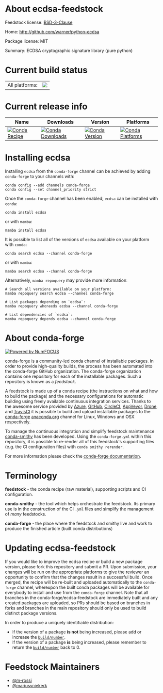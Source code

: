 About ecdsa-feedstock
=====================

Feedstock license: [BSD-3-Clause](https://github.com/conda-forge/ecdsa-feedstock/blob/main/LICENSE.txt)

Home: http://github.com/warner/python-ecdsa

Package license: MIT

Summary: ECDSA cryptographic signature library (pure python)

Current build status
====================


<table><tr><td>All platforms:</td>
    <td>
      <a href="https://dev.azure.com/conda-forge/feedstock-builds/_build/latest?definitionId=4925&branchName=main">
        <img src="https://dev.azure.com/conda-forge/feedstock-builds/_apis/build/status/ecdsa-feedstock?branchName=main">
      </a>
    </td>
  </tr>
</table>

Current release info
====================

| Name | Downloads | Version | Platforms |
| --- | --- | --- | --- |
| [![Conda Recipe](https://img.shields.io/badge/recipe-ecdsa-green.svg)](https://anaconda.org/conda-forge/ecdsa) | [![Conda Downloads](https://img.shields.io/conda/dn/conda-forge/ecdsa.svg)](https://anaconda.org/conda-forge/ecdsa) | [![Conda Version](https://img.shields.io/conda/vn/conda-forge/ecdsa.svg)](https://anaconda.org/conda-forge/ecdsa) | [![Conda Platforms](https://img.shields.io/conda/pn/conda-forge/ecdsa.svg)](https://anaconda.org/conda-forge/ecdsa) |

Installing ecdsa
================

Installing `ecdsa` from the `conda-forge` channel can be achieved by adding `conda-forge` to your channels with:

```
conda config --add channels conda-forge
conda config --set channel_priority strict
```

Once the `conda-forge` channel has been enabled, `ecdsa` can be installed with `conda`:

```
conda install ecdsa
```

or with `mamba`:

```
mamba install ecdsa
```

It is possible to list all of the versions of `ecdsa` available on your platform with `conda`:

```
conda search ecdsa --channel conda-forge
```

or with `mamba`:

```
mamba search ecdsa --channel conda-forge
```

Alternatively, `mamba repoquery` may provide more information:

```
# Search all versions available on your platform:
mamba repoquery search ecdsa --channel conda-forge

# List packages depending on `ecdsa`:
mamba repoquery whoneeds ecdsa --channel conda-forge

# List dependencies of `ecdsa`:
mamba repoquery depends ecdsa --channel conda-forge
```


About conda-forge
=================

[![Powered by
NumFOCUS](https://img.shields.io/badge/powered%20by-NumFOCUS-orange.svg?style=flat&colorA=E1523D&colorB=007D8A)](https://numfocus.org)

conda-forge is a community-led conda channel of installable packages.
In order to provide high-quality builds, the process has been automated into the
conda-forge GitHub organization. The conda-forge organization contains one repository
for each of the installable packages. Such a repository is known as a *feedstock*.

A feedstock is made up of a conda recipe (the instructions on what and how to build
the package) and the necessary configurations for automatic building using freely
available continuous integration services. Thanks to the awesome service provided by
[Azure](https://azure.microsoft.com/en-us/services/devops/), [GitHub](https://github.com/),
[CircleCI](https://circleci.com/), [AppVeyor](https://www.appveyor.com/),
[Drone](https://cloud.drone.io/welcome), and [TravisCI](https://travis-ci.com/)
it is possible to build and upload installable packages to the
[conda-forge](https://anaconda.org/conda-forge) [anaconda.org](https://anaconda.org/)
channel for Linux, Windows and OSX respectively.

To manage the continuous integration and simplify feedstock maintenance
[conda-smithy](https://github.com/conda-forge/conda-smithy) has been developed.
Using the ``conda-forge.yml`` within this repository, it is possible to re-render all of
this feedstock's supporting files (e.g. the CI configuration files) with ``conda smithy rerender``.

For more information please check the [conda-forge documentation](https://conda-forge.org/docs/).

Terminology
===========

**feedstock** - the conda recipe (raw material), supporting scripts and CI configuration.

**conda-smithy** - the tool which helps orchestrate the feedstock.
                   Its primary use is in the construction of the CI ``.yml`` files
                   and simplify the management of *many* feedstocks.

**conda-forge** - the place where the feedstock and smithy live and work to
                  produce the finished article (built conda distributions)


Updating ecdsa-feedstock
========================

If you would like to improve the ecdsa recipe or build a new
package version, please fork this repository and submit a PR. Upon submission,
your changes will be run on the appropriate platforms to give the reviewer an
opportunity to confirm that the changes result in a successful build. Once
merged, the recipe will be re-built and uploaded automatically to the
`conda-forge` channel, whereupon the built conda packages will be available for
everybody to install and use from the `conda-forge` channel.
Note that all branches in the conda-forge/ecdsa-feedstock are
immediately built and any created packages are uploaded, so PRs should be based
on branches in forks and branches in the main repository should only be used to
build distinct package versions.

In order to produce a uniquely identifiable distribution:
 * If the version of a package **is not** being increased, please add or increase
   the [``build/number``](https://docs.conda.io/projects/conda-build/en/latest/resources/define-metadata.html#build-number-and-string).
 * If the version of a package **is** being increased, please remember to return
   the [``build/number``](https://docs.conda.io/projects/conda-build/en/latest/resources/define-metadata.html#build-number-and-string)
   back to 0.

Feedstock Maintainers
=====================

* [@m-rossi](https://github.com/m-rossi/)
* [@mariusvniekerk](https://github.com/mariusvniekerk/)

